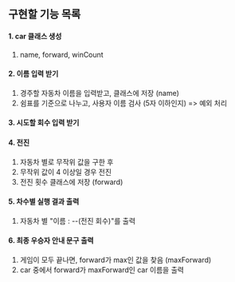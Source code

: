 ## 구현할 기능 목록  

#### 1. car 클래스 생성
1. name, forward, winCount  

#### 2. 이름 입력 받기
1. 경주할 자동차 이름을 입력받고, 클래스에 저장 (name)
2. 쉼표를 기준으로 나누고, 사용자 이름 검사 (5자 이하인지) => 예외 처리

#### 3. 시도할 회수 입력 받기  

#### 4. 전진
1. 자동차 별로 무작위 값을 구한 후
2. 무작위 값이 4 이상일 경우 전진
3. 전진 횟수 클래스에 저장 (forward)

#### 5. 차수별 실행 결과 출력
1. 자동차 별 "이름 : --(전진 회수)"를 출력

#### 6. 최종 우승자 안내 문구 출력
1. 게임이 모두 끝나면, forward가 max인 값을 찾음 (maxForward)
2. car 중에서 forward가 maxForward인 car 이름을 출력